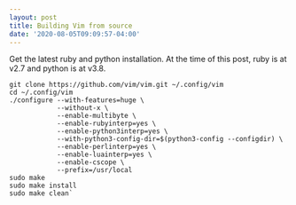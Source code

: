 ```yaml
---
layout: post
title: Building Vim from source
date: '2020-08-05T09:09:57-04:00'
---
```

Get the latest ruby and python installation. At the time of this post, ruby is at v2.7 and python is at v3.8.

```shell
git clone https://github.com/vim/vim.git ~/.config/vim
cd ~/.config/vim
./configure --with-features=huge \
            --without-x \
            --enable-multibyte \
            --enable-rubyinterp=yes \
            --enable-python3interp=yes \
            --with-python3-config-dir=$(python3-config --configdir) \
            --enable-perlinterp=yes \
            --enable-luainterp=yes \
            --enable-cscope \
            --prefix=/usr/local
sudo make
sudo make install
sudo make clean`
```
